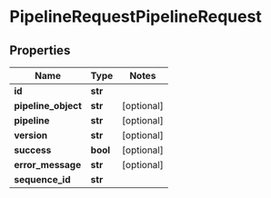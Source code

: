 # PipelineRequestPipelineRequest

## Properties
Name | Type | Notes
------------ | ------------- | -------------
**id** | **str** | 
**pipeline_object** | **str** | [optional] 
**pipeline** | **str** | [optional] 
**version** | **str** | [optional] 
**success** | **bool** | [optional] 
**error_message** | **str** | [optional] 
**sequence_id** | **str** | 


